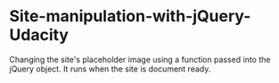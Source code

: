 # Site-manipulation-with-jQuery-Udacity
Changing the site's placeholder image using a function passed into the jQuery object. It runs when the site is document ready.  
